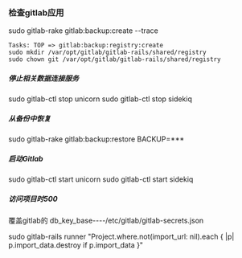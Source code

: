 ### 检查gitlab应用
sudo gitlab-rake gitlab:backup:create --trace

```
Tasks: TOP => gitlab:backup:registry:create
sudo mkdir /var/opt/gitlab/gitlab-rails/shared/registry
sudo chown git /var/opt/gitlab/gitlab-rails/shared/registry
```

##### 停止相关数据连接服务
sudo gitlab-ctl stop unicorn
sudo gitlab-ctl stop sidekiq

##### 从备份中恢复
sudo gitlab-rake gitlab:backup:restore BACKUP=***

##### 启动Gitlab
sudo gitlab-ctl start unicorn
sudo gitlab-ctl start sidekiq

##### 访问项目时500
覆盖gitlab的 db_key_base----/etc/gitlab/gitlab-secrets.json

sudo gitlab-rails runner "Project.where.not(import_url: nil).each { |p| p.import_data.destroy if p.import_data }"
